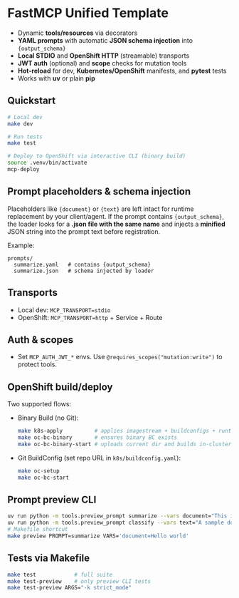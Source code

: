 # FastMCP Unified Template

- Dynamic **tools/resources** via decorators
- **YAML prompts** with automatic **JSON schema injection** into `{output_schema}`
- **Local STDIO** and **OpenShift HTTP** (streamable) transports
- **JWT auth** (optional) and **scope** checks for mutation tools
- **Hot‑reload** for dev, **Kubernetes/OpenShift** manifests, and **pytest** tests
- Works with **uv** or plain **pip**

## Quickstart

```bash
# Local dev
make dev

# Run tests
make test

# Deploy to OpenShift via interactive CLI (binary build)
source .venv/bin/activate
mcp-deploy
```

## Prompt placeholders & schema injection
Placeholders like `{document}` or `{text}` are left intact for runtime replacement by your client/agent. If the prompt contains `{output_schema}`, the loader looks for a **.json file with the same name** and injects a **minified** JSON string into the prompt text before registration.

Example:
```
prompts/
  summarize.yaml   # contains {output_schema}
  summarize.json   # schema injected by loader
```

## Transports
- Local dev: `MCP_TRANSPORT=stdio`
- OpenShift: `MCP_TRANSPORT=http` + Service + Route

## Auth & scopes
- Set `MCP_AUTH_JWT_*` envs. Use `@requires_scopes("mutation:write")` to protect tools.

## OpenShift build/deploy

Two supported flows:

- Binary Build (no Git):
  ```bash
  make k8s-apply          # applies imagestream + buildconfigs + runtime manifests
  make oc-bc-binary       # ensures binary BC exists
  make oc-bc-binary-start # uploads current dir and builds in-cluster
  ```

- Git BuildConfig (set repo URL in `k8s/buildconfig.yaml`):
  ```bash
  make oc-setup
  make oc-bc-start
  ```

## Prompt preview CLI
```bash
uv run python -m tools.preview_prompt summarize --vars document="This is the text"
uv run python -m tools.preview_prompt classify --vars text="A sample doc"
# Makefile shortcut
make preview PROMPT=summarize VARS='document=Hello world'
```

## Tests via Makefile
```bash
make test            # full suite
make test-preview    # only preview CLI tests
make test-preview ARGS="-k strict_mode"
```
